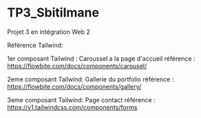 # TP3_SbitiImane
Projet 3 en intégration Web 2


Référence Tailwind:

1er composant Tailwind : 
Caroussel a la page d'accueil 
référence : https://flowbite.com/docs/components/carousel/

2eme composant Tailwind:
Gallerie du portfolio
référence : https://flowbite.com/docs/components/gallery/

3eme composant Tailwind:
Page contact
référence : https://v1.tailwindcss.com/components/forms

